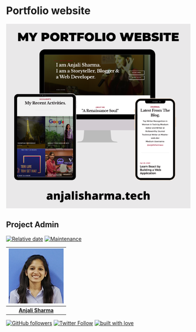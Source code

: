 # Portfolio website 
![](public/images/portfolio.png)

## Project Admin

[![Relative date](https://img.shields.io/date/1577392258?color=important&label=started&logo=github)](https://github.com/AnjaliSharma1234/) [![Maintenance](https://img.shields.io/maintenance/yes/2020?color=green&logo=github)](https://github.com/AnjaliSharma1234/)

| ![](public/images/anjali-sharma.png) |
| :----------------------------------------------------------: |
| **[Anjali Sharma](https://www.linkedin.com/in/anjalisharmaaa/)**  |
[![GitHub followers](https://img.shields.io/github/followers/AnjaliSharma1234.svg?label=Follow%20@AnjaliSharma1234&style=social)](https://github.com/AnjaliSharma1234/) [![Twitter Follow](https://img.shields.io/twitter/follow/AnjaliiSharmaaa?style=social)](https://twitter.com/AnjaliiSharmaaa) 
[![built with love](https://forthebadge.com/images/badges/built-with-love.svg)](https://github.com/AnjaliSharma1234/)
